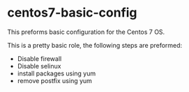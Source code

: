 centos7-basic-config
=========

This preforms basic configuration for the Centos 7 OS.

This is a pretty basic role, the following steps are preformed:
- Disable firewall
- Disable selinux
- install packages using yum
- remove postfix using yum

